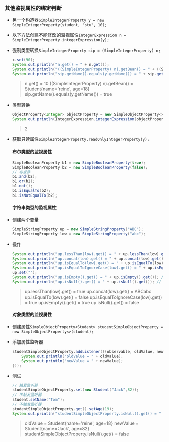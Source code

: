 ### 其他监视属性的绑定判断

* 另一个构造器`SimpleIntegerProperty y = new SimpleIntegerProperty(student, "stu", 10);`

* 以下方法创建不能修改的监视属性`IntegerExpression n = SimpleIntegerProperty.integerExpression(y);`

* 强制类型转换`SimpleIntegerProperty sip = (SimpleIntegerProperty) n;`
  
  ```java
  x.set(90);
  System.out.println("n.get() = " + n.get());  
  System.out.println("((SimpleIntegerProperty) n).getBean() = " + ((SimpleIntegerProperty) n).getBean());  
  System.out.println("sip.getName().equals(y.getName()) = " + sip.getName().equals(y.getName()));
  ```
  
  > n.get() = 10
  > ((SimpleIntegerProperty) n).getBean() = Student{name='reine', age=18}
  > sip.getName().equals(y.getName()) = true

* 类型转换
  
  ```java
  ObjectProperty<Integer> objectProperty = new SimpleObjectProperty<>(2);  
  System.out.println(IntegerExpression.integerExpression(objectProperty).get());
  ```
  
  > 2

* 获取只读属性`SimpleIntegerProperty.readOnlyIntegerProperty(y);`
  
  #### 布尔类型的监视属性
  
  ```java
  SimpleBooleanProperty b1 = new SimpleBooleanProperty(true);  
  SimpleBooleanProperty b2 = new SimpleBooleanProperty(false);  
  // 与或非  
  b1.and(b2);  
  b1.or(b2);  
  b1.not();  
  b1.isEqualTo(b2);  
  b1.isNotEqualTo(b2);
  ```
  
  #### 字符串类型的监视属性

* 创建两个变量
  
  ```java
  SimpleStringProperty up = new SimpleStringProperty("ABC");  
  SimpleStringProperty low = new SimpleStringProperty("abc");
  ```

* 操作
  
  ```java
  System.out.println("up.lessThan(low).get() = " + up.lessThan(low).get());  
  System.out.println("up.concat(low).get() = " + up.concat(low).get());  
  System.out.println("up.isEqualTo(low).get() = " + up.isEqualTo(low).get());  
  System.out.println("up.isEqualToIgnoreCase(low).get() = " + up.isEqualToIgnoreCase(low).get());  
  up.set("");  
  System.out.println("up.isEmpty().get() = " + up.isEmpty().get()); // true  
  System.out.println("up.isNull().get() = " + up.isNull().get()); // false
  ```
  
  > up.lessThan(low).get() = true
  > up.concat(low).get() = ABCabc
  > up.isEqualTo(low).get() = false
  > up.isEqualToIgnoreCase(low).get() = true
  > up.isEmpty().get() = true
  > up.isNull().get() = false
  
  #### 对象类型的监视属性

* 创建属性`SimpleObjectProperty<Student> studentSimpleObjectProperty = new SimpleObjectProperty<>(student);`

* 添加属性监听器
  
  ```java
  studentSimpleObjectProperty.addListener(((observable, oldValue, newValue) -> {  
      System.out.println("oldValue = " + oldValue);  
      System.out.println("newValue = " + newValue);  
  }));
  ```

* 测试
  
  ```java
  // 触发监听器 
  studentSimpleObjectProperty.set(new Student("Jack",82));  
  // 不触发监听器 
  student.setName("Tom");  
  // 不触发监听器  
  studentSimpleObjectProperty.get().setAge(19);
  System.out.println("studentSimpleObjectProperty.isNull().get() = " + studentSimpleObjectProperty.isNull().get());
  ```
  
  > oldValue = Student{name='reine', age=18}
  > newValue = Student{name='Jack', age=82}
  > studentSimpleObjectProperty.isNull().get() = false